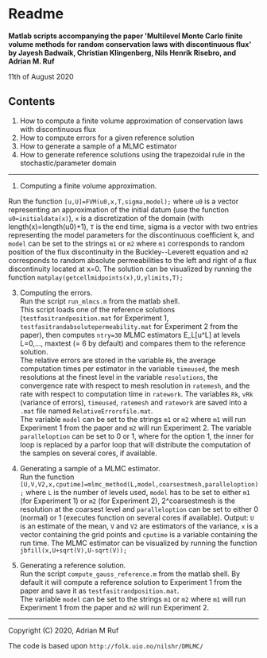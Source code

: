 
Readme
=
**Matlab scripts accompanying the paper 'Multilevel Monte Carlo finite volume methods for random conservation laws with discontinuous flux' by Jayesh Badwaik, Christian Klingenberg, Nils Henrik Risebro, and Adrian M. Ruf**

11th of August 2020

Contents
-
1. How to compute a finite volume approximation of conservation laws with discontinuous flux
2. How to compute errors for a given reference solution
3. How to generate a sample of a MLMC estimator 
4. How to generate reference solutions using the trapezoidal rule in the stochastic/parameter domain

---

1. Computing a finite volume approximation.

Run the function `[u,U]=FVM(u0,x,T,sigma,model);` where `u0` is a vector representing an approximation of the initial datum (use the function `u0=initialdata(x)`), `x` is a discretization of the domain (with length(x)=length(u0)+1), `T` is the end time, sigma is a vector with two entries representing the model parameters for the discontinuous coefficient k, and `model` can be set to the strings `m1` or `m2` where `m1` corresponds to random position of the flux discontinuity in the Buckley--Leverett equation and `m2` corresponds to random absolute permeabilities to the left and right of a flux discontinuity located at x=0.
The solution can be visualized by running the function
`matplay(getcellmidpoints(x),U,ylimits,T);`

3. Computing the errors.  
Run the script `run_mlmcs.m` from the matlab shell.  
This script loads one of the reference solutions (`testfasitrandposition.mat` for Experiment 1, `testfasitrandabsolutepermeability.mat` for Experiment 2 from the paper), then computes `ntry=30` MLMC estimators E_L[u^L] at levels L=0,..., maxtest (= 6 by default) and compares them to the reference solution.  
The relative errors are stored in the variable `Rk`, the average computation times per estimator in the variable `timeused`, the mesh resolutions at the finest level in the variable `resolutions`, the convergence rate with respect to mesh resolution in `ratemesh`, and the rate with respect to computation time in `ratework`. The variables `Rk`, `vRk` (variance of errors), `timeused`, `ratemesh` and `ratework` are saved into a `.mat` file named `RelativeErrorsfile.mat`.  
The variable `model` can be set to the strings `m1` or `m2` where `m1` will run Experiment 1 from the paper and `m2` will run Experiment 2.
The variable `paralleloption` can be set to 0 or 1, where for the option 1, the inner for loop is replaced by a parfor loop that will distribute the computation of the samples on several cores, if available.


4. Generating a sample of a MLMC estimator.  
Run the function
`[U,V,V2,x,cputime]=mlmc_method(L,model,coarsestmesh,paralleloption);`
where `L` is the number of levels used, `model` has to be set to either `m1` (for Experiment 1) or `m2` (for Experiment 2), 2^coarsestmesh is the resolution at the coarsest level and `paralleloption` can be set to either 0 (normal) or 1 (executes function on several cores if available). 
Output: `U` is an estimate of the mean, `V` and `V2` are estimators of the variance, `x` is a vector containing the grid points and `cputime` is a variable containing the run time.
The MLMC estimator can be visualized by running the function
`jbfill(x,U+sqrt(V),U-sqrt(V));`


5. Generating a reference solution.  
Run the script `compute_gauss_reference.m` from the matlab shell. 
By default it will compute a reference solution to Experiment 1 from the paper and save it as `testfasitrandposition.mat`.   
The variable `model` can be set to the strings `m1` or `m2` where `m1` will run Experiment 1 from the paper and `m2` will run Experiment 2.


---
Copyright (C) 2020, Adrian M Ruf

The code is based upon `http://folk.uio.no/nilshr/DMLMC/`




